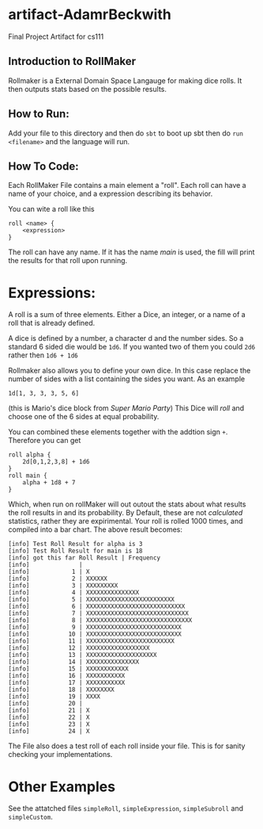 # artifact-AdamrBeckwith
Final Project Artifact for cs111 

## Introduction to RollMaker

Rollmaker is a External Domain Space Langauge for making dice rolls. It then outputs stats based on the possible results. 

## How to Run: 

Add your file to this directory and then do `sbt` to boot up sbt then do  `run <filename>` and the language will run. 

## How To Code:

Each RollMaker File contains a main element a "roll". Each roll can have a name of your choice, and a expression describing its behavior. 

You can wite a roll like this 

```
roll <name> { 
    <expression>
}
```
The roll can have any name. If it has the name *main* is used, the fill will print the results for that roll upon running. 

# Expressions: 

A roll is a sum of three elements. Either a Dice, an integer, or a name of a roll that is already defined. 

A dice is defined by a number, a character d and the number sides. So a standard 6 sided die would be `1d6`. If you wanted two of them you could `2d6` rather then `1d6 + 1d6` 

Rollmaker also allows you to define your own dice. In this case replace the number of sides with a list containing the sides you want. As an example 

```
1d[1, 3, 3, 3, 5, 6]
```
(this is Mario's dice block from *Super Mario Party*) This Dice will *roll* and choose one of the 6 sides at equal probability. 

You can combined these elements together with the addtion sign `+`. Therefore you can get 

```
roll alpha { 
    2d[0,1,2,3,8] + 1d6
}
roll main { 
    alpha + 1d8 + 7
}
```
Which, when run on rollMaker  will out outout the stats about what results the roll results in and its probability. 
By Default, these are not *calculated* statistics, rather they are expirimental. Your roll is rolled 1000 times, and compiled into a bar chart. The above result becomes: 

```
[info] Test Roll Result for alpha is 3
[info] Test Roll Result for main is 18
[info] got this far Roll Result | Frequency
[info]              | 
[info]            1 | X
[info]            2 | XXXXXX
[info]            3 | XXXXXXXXX
[info]            4 | XXXXXXXXXXXXXXX
[info]            5 | XXXXXXXXXXXXXXXXXXXXXXXXX
[info]            6 | XXXXXXXXXXXXXXXXXXXXXXXXXXXX
[info]            7 | XXXXXXXXXXXXXXXXXXXXXXXXXXXXX
[info]            8 | XXXXXXXXXXXXXXXXXXXXXXXXXXXXXX
[info]            9 | XXXXXXXXXXXXXXXXXXXXXXXXXXX
[info]           10 | XXXXXXXXXXXXXXXXXXXXXXXXXXX
[info]           11 | XXXXXXXXXXXXXXXXXXXXXXXXX
[info]           12 | XXXXXXXXXXXXXXXXXX
[info]           13 | XXXXXXXXXXXXXXXXXXXX
[info]           14 | XXXXXXXXXXXXXXX
[info]           15 | XXXXXXXXXXXX
[info]           16 | XXXXXXXXXXX
[info]           17 | XXXXXXXXXXX
[info]           18 | XXXXXXXX
[info]           19 | XXXX
[info]           20 | 
[info]           21 | X
[info]           22 | X
[info]           23 | X
[info]           24 | X
```
The File also does a test roll of each roll inside your file. This is for sanity checking your implementations.

# Other Examples 
See the attatched files `simpleRoll`, `simpleExpression`, `simpleSubroll` and `simpleCustom`.
